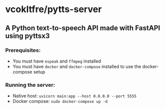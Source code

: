 # vcokltfre/pytts-server

## A Python text-to-speech API made with FastAPI using pyttsx3

### Prerequisites:
- You must have `espeak` and `ffmpeg` installed
- You must have `docker` and `docker-compose` installed to use the docker-compose setup

### Running the server:
- Native host: `uvicorn main:app --host 0.0.0.0 --port 5555`
- Docker compose: `sudo docker-compose up -d`